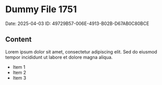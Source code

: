 # Dummy File 1751

Date: 2025-04-03
ID: 49729B57-006E-4913-B02B-D67AB0C80BCE

## Content

Lorem ipsum dolor sit amet, consectetur adipiscing elit.
Sed do eiusmod tempor incididunt ut labore et dolore magna aliqua.

* Item 1
* Item 2
* Item 3

